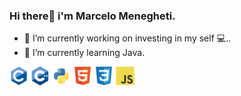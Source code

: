 ### Hi there👋 i'm Marcelo Menegheti.



- 🔭 I’m currently working on investing in my self 💻..
- 🌱 I’m currently learning Java.
  
<div>

  <img align ="center" alt = "Marcelo-C" height = "30" weidth = "40" src="https://raw.githubusercontent.com/devicons/devicon/master/icons/c/c-original.svg" />
  <img align ="center" alt = "Marcelo-C++" height = "30" weidth = "40" src="https://raw.githubusercontent.com/devicons/devicon/master/icons/cplusplus/cplusplus-original.svg" />
  <img align ="center" alt = "Marcelo-Python" height = "30" weidth = "40" src="https://raw.githubusercontent.com/devicons/devicon/master/icons/python/python-original.svg" />
  <img align ="center" alt = "Marcelo-HTML" height = "30" weidth = "40" src="https://raw.githubusercontent.com/devicons/devicon/master/icons/html5/html5-original.svg" />
  <img align ="center" alt = "Marcelo-CSS" height = "30" weidth = "40" src="https://raw.githubusercontent.com/devicons/devicon/master/icons/css3/css3-original.svg" />
  <img align ="center" alt = "Marcelo-JS" height = "30" weidth = "40" src="https://raw.githubusercontent.com/devicons/devicon/master/icons/javascript/javascript-original.svg" />
            
</div>

